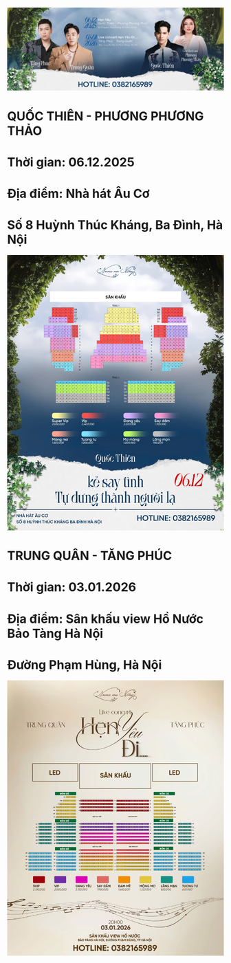 ![poster](./poster1.jpg)
# QUỐC THIÊN - PHƯƠNG PHƯƠNG THẢO
# Thời gian: 06.12.2025
# Địa điểm: Nhà hát Âu Cơ
# Số 8 Huỳnh Thúc Kháng, Ba Đình, Hà Nội
![sodosankhau](./henyeu.jpg)
# TRUNG QUÂN - TĂNG PHÚC
# Thời gian: 03.01.2026
# Địa điểm: Sân khấu view Hồ Nước Bảo Tàng Hà Nội
# Đường Phạm Hùng, Hà Nội
![sodosankhau](./henyeudi3.jpg)
